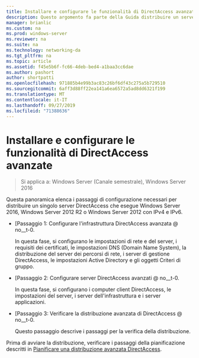 ```yaml
---
title: Installare e configurare le funzionalità di DirectAccess avanzate
description: Questo argomento fa parte della Guida distribuire un server DirectAccess singolo con impostazioni avanzate per Windows Server 2016
manager: brianlic
ms.custom: na
ms.prod: windows-server
ms.reviewer: na
ms.suite: na
ms.technology: networking-da
ms.tgt_pltfrm: na
ms.topic: article
ms.assetid: f45e5b6f-fc66-4deb-bed4-a1baa3cc6dae
ms.author: pashort
author: shortpatti
ms.openlocfilehash: 971885b4e99b3ac83c26bf6df43c275a5b729510
ms.sourcegitcommit: 6aff3d88ff22ea141a6ea6572a5ad8dd6321f199
ms.translationtype: MT
ms.contentlocale: it-IT
ms.lasthandoff: 09/27/2019
ms.locfileid: "71388636"
---
```

# <a name="install-and-configure-advanced-directaccess"></a>Installare e configurare le funzionalità di DirectAccess avanzate

>Si applica a: Windows Server (Canale semestrale), Windows Server 2016

Questa panoramica elenca i passaggi di configurazione necessari per distribuire un singolo server DirectAccess che esegue Windows Server 2016, Windows Server 2012 R2 o Windows Server 2012 con IPv4 e IPv6.  
  
-   [Passaggio 1: Configurare l'infrastruttura DirectAccess avanzata @ no__t-0.  
  
    In questa fase, si configurano le impostazioni di rete e del server, i requisiti dei certificati, le impostazioni DNS (Domain Name System), la distribuzione del server dei percorsi di rete, i server di gestione DirectAccess, le impostazioni Active Directory e gli oggetti Criteri di gruppo.  
  
-   [Passaggio 2: Configurare server DirectAccess avanzati @ no__t-0.  
  
    In questa fase, si configurano i computer client DirectAccess, le impostazioni del server, i server dell'infrastruttura e i server applicazioni.  
  
-   [Passaggio 3: Verificare la distribuzione avanzata di DirectAccess @ no__t-0.  
  
    Questo passaggio descrive i passaggi per la verifica della distribuzione.  
  
Prima di avviare la distribuzione, verificare i passaggi della pianificazione descritti in [Pianificare una distribuzione avanzata DirectAccess](Plan-an-Advanced-DirectAccess-Deployment.md).  
  


